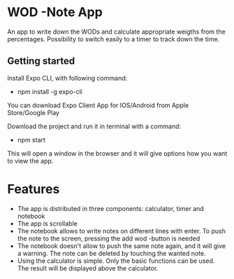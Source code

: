 # WOD -Note App
An app to write down the WODs and calculate appropriate weigths from the percentages. Possibility to switch easily to a timer to track down the time. 

## Getting started

Install Expo CLI, with following command:

* npm install -g expo-cli

You can download Expo Client App for IOS/Android from Apple Store/Google Play

Download the project and run it in terminal with a command:

* npm start

This will open a window in the browser and it will give options how you want to view the app.



# Features

* The app is distributed in three components: calculator, timer and notebook
* The app is scrollable
* The notebook allows to write notes on different lines with enter. To push the note to the screen, pressing the add wod -button is needed
* The notebook doesn't allow to push the same note again, and it will give a warning. The note can be deleted by touching the wanted note.
* Using the calculator is simple. Only the basic functions can be used. The result will be displayed above the calculator.




